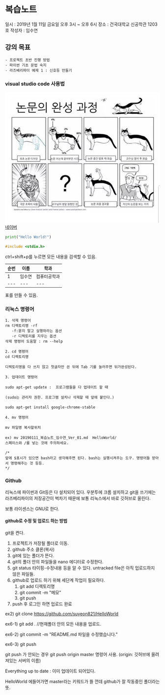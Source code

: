 # 복습노트

일시 : 2019년 1월 11일 금요일 오후 3시 ~ 오후 6시
장소 : 건국대학교 신공학관 1203호
작성자 : 임수연

## 강의 목표

	- 프로젝트 초반 진행 방법
	- 파이썬 기초 문법 숙지
	- 라즈베리파이 예제 1 : 신호등 만들기

### visual studio code 사용법

![나침반](../img/hello.jpg)
[네이버](http://www.naver.com)

```python
print("Hello World!")
```

```c
#include <stdio.h>
```

ctrl+shift+p를 누르면 모든 내용을 검색할 수 있음.


| 순번 | 이름 | 학과 |
| --- | --- | --- |
| 1 | 임수연 | 컴퓨터공학과
| --- | --- | --- |

표를 만들 수 있음.

### 리눅스 명령어

	1. 삭제 명령어 
   	rm 디렉토리명 -rf
	   -f:묻지 말고 실행하라는 옵션
	   -r 디렉토리를 지우는 옵션
	삭제 명령어 도움말 : rm --help

	2. cd 명령어
   	cd 디렉토리명
	   	
	디렉토리명을 다 쓰지 않고 첫글자만 쓴 뒤에 Tab 기를 눌러주면 뒤가완성된다.

	3. 업데이트 명령어

	sudo apt-get update :  프로그램들을 다 업데이트 할 때

	(sudo는 관리자 권한. 프로그램 설치나 삭제할 때 앞에 붙인다.)

	sudo apt-get install google-chrome-stable

	4. mv 명령어

	mv 파일명 복사할위치

	ex) mv 20190111_복습노트_임수연_Ver_01.md  HelloWorld/
	스페이스와 /를 넣는 것에 주의하세요.

	/*
	앞에 $표시가 있으면 bash라고 생각해주면 된다. bash는 실행시켜주는 도구. 명령어들 받아서 명령해주는 것 등등.
	*/

### Github

리눅스에 파이썬과 Git등은 다 설치되어 있다.
우분투에 크롬 설치하고 git을 쓰기에는 라즈베리파이의 저장공간이 벅차기 때문에 보통 리눅스에서 바로 깃허브로 올린다.

보통 라이센스는 GNU로 한다.

#### github로 수정 및 업로드 하는 방법

git을 켠다.
1. 프로젝트가 저장될 폴더로 이동.
2. github 주소 클론(복사)
3. git에 있는 폴더가 뜬다.
4. git의 폴더 안의 파일들을 nano 에디터로 수정한다.
5. git status 타이핑-수정내용 등을 알 수 있다. untracked file은 아직 업로드하지 않은 파일들.
6. github로 업로드 하기 위해 세단계 작업이 필요하다.
   1. git add 디렉토리명
   2. git commit -m "메모"
   3. git push
7. push 후 로그인 하면 업로드 완료 

ex2) git clone https://github.com/suyeon821/HelloWorld

ex6-1) git add .  //현재폴더 안의 모든 내용을 업로드.

ex6-2) git commit -m "README.md 파일을 수정했습니다."

ex6-3) git push 

git push 가 안되는 경우
git push origin master 명령어 사용.
(origin: 깃허브에 올려져있는 서버의 이름)

Everything up to date : 이미 업데이트 되어있다.

HelloWorld 에들어가면 master라는 키워드가 뜰 껀데
github가 잘 작동중인 폴더라는 뜻.
